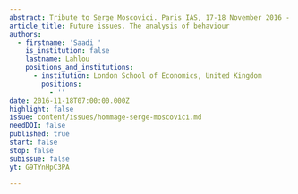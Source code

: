 ```yaml
---
abstract: Tribute to Serge Moscovici. Paris IAS, 17-18 November 2016 - Session 7
article_title: Future issues. The analysis of behaviour
authors:
  - firstname: 'Saadi '
    is_institution: false
    lastname: Lahlou
    positions_and_institutions:
      - institution: London School of Economics, United Kingdom
        positions:
          - ''
date: 2016-11-18T07:00:00.000Z
highlight: false
issue: content/issues/hommage-serge-moscovici.md
needDOI: false
published: true
start: false
stop: false
subissue: false
yt: G9TYnHpC3PA

---
```

<Youtube yt="G9TYnHpC3PA" caption="Future issues. The analysis of behaviour" start="false" stop="false"></Youtube>
